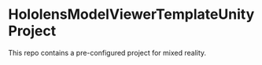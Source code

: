 # HololensModelViewerTemplateUnityProject
 This repo contains a pre-configured project for mixed reality.
